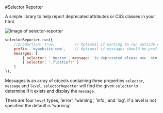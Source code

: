 #Selector Reporter

A simple library to help report deprecated attributes or CSS classes in your html.

![Image of selector-reporter](https://github.com/splintercode/selector-reporter/blob/master/App/Content/Images/example.JPG?raw=true)

```javascript
selectorReporter.run({
    //production: true,         // Optional if wanting to run outside of localhost
    prefix: 'mywebsite.com',    // Optional if messages should be prefixed
    messages: [
        { selector: '.button', message: 'is deprecated please use .btn', level: 'warning' },
        { selector: '.floatLeft' }
    ]
});
```

Messages is an array of objects containing three properties `selector`, `message` and `level`.
`selectorReporter` will find the given `selector` to determine if it exists and display the `message`.

There are four `level` types, 'error', 'warning', 'info', and 'log'. If a level is not specified
the default is 'warning'.
